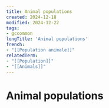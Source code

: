 ```yaml
---
title: Animal populations
created: 2024-12-18
modified: 2024-12-22
tags:
- gccommon
longTitle: 'Animal populations'
french:
- "[[Population animale]]"
relatedTerm:
- "[[Population]]"
- "[[Animals]]"
---
```

# Animal populations
